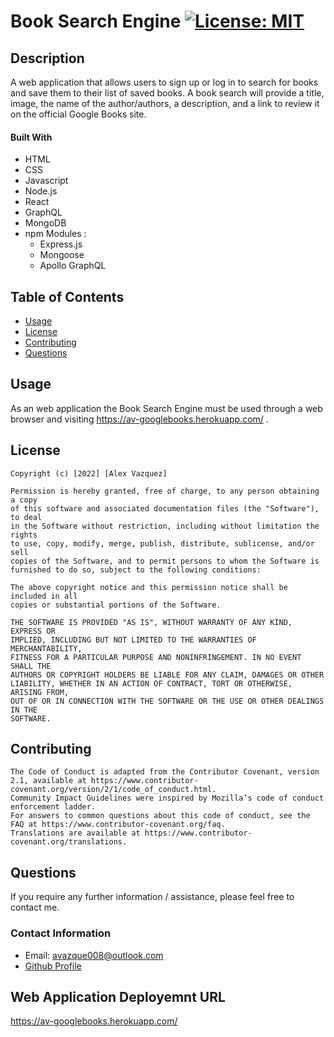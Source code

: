 # Book Search Engine [![License: MIT](https://img.shields.io/badge/License-MIT-yellow.svg)](https://opensource.org/licenses/MIT)

## Description

A web application that allows users to sign up or log in to search for books and save them to their list of saved books. A book search will provide a title, image, the name of the author/authors, a description, and a link to review it on the official Google Books site. 

#### Built With
* HTML
* CSS
* Javascript
* Node.js
* React
* GraphQL
* MongoDB
* npm Modules :
    * Express.js
    * Mongoose
    * Apollo GraphQL

## Table of Contents

* [Usage](#usage)
* [License](#license)
* [Contributing](#contributing)
* [Questions](#questions)
 
## Usage

 As an web application the Book Search Engine must be used through a web browser and visiting https://av-googlebooks.herokuapp.com/ .

## License

    Copyright (c) [2022] [Alex Vazquez]

    Permission is hereby granted, free of charge, to any person obtaining a copy
    of this software and associated documentation files (the "Software"), to deal
    in the Software without restriction, including without limitation the rights
    to use, copy, modify, merge, publish, distribute, sublicense, and/or sell
    copies of the Software, and to permit persons to whom the Software is
    furnished to do so, subject to the following conditions:

    The above copyright notice and this permission notice shall be included in all
    copies or substantial portions of the Software.

    THE SOFTWARE IS PROVIDED "AS IS", WITHOUT WARRANTY OF ANY KIND, EXPRESS OR
    IMPLIED, INCLUDING BUT NOT LIMITED TO THE WARRANTIES OF MERCHANTABILITY,
    FITNESS FOR A PARTICULAR PURPOSE AND NONINFRINGEMENT. IN NO EVENT SHALL THE
    AUTHORS OR COPYRIGHT HOLDERS BE LIABLE FOR ANY CLAIM, DAMAGES OR OTHER
    LIABILITY, WHETHER IN AN ACTION OF CONTRACT, TORT OR OTHERWISE, ARISING FROM,
    OUT OF OR IN CONNECTION WITH THE SOFTWARE OR THE USE OR OTHER DEALINGS IN THE
    SOFTWARE.
    

## Contributing

    The Code of Conduct is adapted from the Contributor Covenant, version 2.1, available at https://www.contributor-covenant.org/version/2/1/code_of_conduct.html.
    Community Impact Guidelines were inspired by Mozilla’s code of conduct enforcement ladder.
    For answers to common questions about this code of conduct, see the FAQ at https://www.contributor-covenant.org/faq. 
    Translations are available at https://www.contributor-covenant.org/translations.    
    

## Questions

If you require any further information / assistance, please feel free to contact me.

### Contact Information

* Email: avazque008@outlook.com
* [Github Profile](https://github.com/avazque008)

## Web Application Deployemnt URL

https://av-googlebooks.herokuapp.com/


